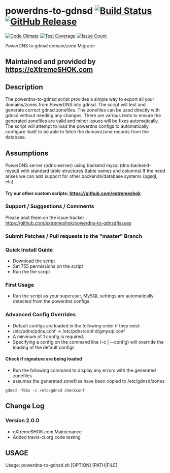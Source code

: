# powerdns-to-gdnsd [![Build Status](https://travis-ci.org/extremeshok/powerdns-to-gdnsd.svg?branch=master)](https://travis-ci.org/extremeshok/powerdns-to-gdnsd) [![GitHub Release](https://img.shields.io/github/release/extremeshok/powerdns-to-gdnsd.svg?label=Latest)](https://github.com/extremeshok/powerdns-to-gdnsd/releases/latest)

[![Code Climate](https://codeclimate.com/github/extremeshok/powerdns-to-gdnsd/badges/gpa.svg)](https://codeclimate.com/github/extremeshok/powerdns-to-gdnsd)
[![Test Coverage](https://codeclimate.com/github/extremeshok/powerdns-to-gdnsd/badges/coverage.svg)](https://codeclimate.com/github/extremeshok/powerdns-to-gdnsd/coverage)
[![Issue Count](https://codeclimate.com/github/extremeshok/powerdns-to-gdnsd/badges/issue_count.svg)](https://codeclimate.com/github/extremeshok/powerdns-to-gdnsd)

PowerDNS to gdnsd domain/zone Migrator

## Maintained and provided by https://eXtremeSHOK.com

## Description
The powerdns-to-gdnsd script provides a simple way to export all your domains/zones from PowerDNS into gdnsd. The script will test and generate correct gdnsd zonefiles. The zonefiles can be used directly with gdnsd without needing any changes. There are various tests to ensure the generated zonefiles are valid and minor issues will be fixes automatically. The script will attempt to load the powerdns configs to automatically configure itself to be able to fetch the domain/zone records from the database.

## Assumptions
PowerDNS server (pdns-server) using backend mysql (dns-backend-mysql) with standard table structures (table names and columns)
If the need arises we can add support for other backends/database systems (pgsql, etc)

#### Try our other custom scripts: https://github.com/extremeshok

### Support / Suggestions / Comments
Please post them on the issue tracker : https://github.com/extremeshok/powerdns-to-gdnsd/issues

### Submit Patches / Pull requests to the "master" Branch

### Quick Install Guide
* Download the script
* Set 755 permissions on the script
* Run the the script

### First Usage
* Run the script as your superuser, MySQL settings are automatically detected from the powerdns configs

### Advanced Config Overrides
* Default configs are loaded in the following order if they exist:
* /etc/pdns/pdns.conf -> /etc/pdns/conf.d/gmysql.conf
* A minimum of 1 config is required.
* Specifying a config on the command line (-c | --config) will override the loading of the default configs

#### Check if signature are being loaded
* Run the following command to display any errors with the generated zonefiles
* assumes the generated zonefiles have been copied to /etc/gdnsd/zones

```gdnsd -fDSs -c /etc/gdnsd checkconf```

## Change Log

### Version 2.0.0
 - eXtremeSHOK.com Maintenance
 - Added travis-ci.org code testing

## USAGE

Usage: powerdns-to-gdnsd.sh [OPTION] [PATH|FILE]

